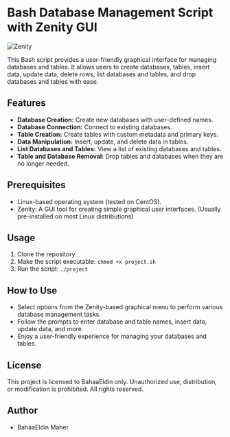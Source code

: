 # Bash Database Management Script with Zenity GUI

![Zenity](https://img.shields.io/badge/Zenity-GUI-blue)

This Bash script provides a user-friendly graphical interface for managing databases and tables. It allows users to create databases, tables, insert data, update data, delete rows, list databases and tables, and drop databases and tables with ease.

## Features

- **Database Creation:** Create new databases with user-defined names.
- **Database Connection:** Connect to existing databases.
- **Table Creation:** Create tables with custom metadata and primary keys.
- **Data Manipulation:** Insert, update, and delete data in tables.
- **List Databases and Tables:** View a list of existing databases and tables.
- **Table and Database Removal:** Drop tables and databases when they are no longer needed.

## Prerequisites

- Linux-based operating system (tested on CentOS).
- Zenity: A GUI tool for creating simple graphical user interfaces. (Usually pre-installed on most Linux distributions)

## Usage

1. Clone the repository.
2. Make the script executable: `chmod +x project.sh`
3. Run the script: `./project`

## How to Use

- Select options from the Zenity-based graphical menu to perform various database management tasks.
- Follow the prompts to enter database and table names, insert data, update data, and more.
- Enjoy a user-friendly experience for managing your databases and tables.

## License

This project is licensed to BahaaEldin only. Unauthorized use, distribution, or modification is prohibited. All rights reserved.

## Author

- BahaaEldin Maher
